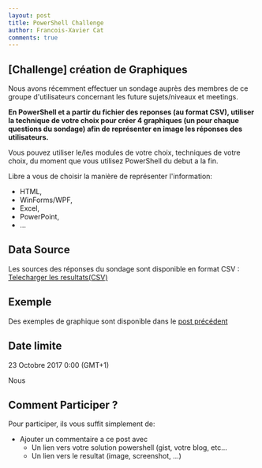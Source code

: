 ```yaml
---
layout: post
title: PowerShell Challenge
author: Francois-Xavier Cat
comments: true
---
```


## [Challenge] création de Graphiques

Nous avons récemment effectuer un sondage auprès des membres de ce groupe d'utilisateurs concernant les future sujets/niveaux et meetings.

**En PowerShell et a partir du fichier des reponses (au format CSV), utiliser la technique de votre choix pour créer 4 graphiques (un pour chaque questions du sondage) afin de représenter en image les réponses des utilisateurs.**

Vous pouvez utiliser le/les modules de votre choix, techniques de votre choix, du moment que vous utilisez PowerShell du debut a la fin.

Libre a vous de choisir la manière de représenter l'information:
* HTML,
* WinForms/WPF,
* Excel,
* PowerPoint,
* ...

## Data Source
Les sources des réponses du sondage sont disponible en format CSV : [Telecharger les resultats(CSV)](/images/2017/201710-Sondage_Sujets/FrPSUG-Sondage_Sujets-20171005.csv)

## Exemple
Des exemples de graphique sont disponible dans le [post précédent](https://frpsug.github.io/2017/10/05/Call_for_speakers/)

## Date limite

23 Octobre 2017 0:00 (GMT+1)

Nous

## Comment Participer ?

Pour participer, ils vous suffit simplement de:
* Ajouter un commentaire a ce post avec
   * Un lien vers votre solution powershell (gist, votre blog, etc...
   * Un lien vers le resultat (image, screenshot, ...)
